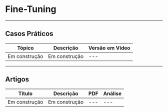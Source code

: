 # Fine-Tuning

---
## Casos Práticos

| **Tópico**       | **Descrição**      | **Versão em Vídeo** |
|------------------|-------------------|---------------------|
| Em construção   | Em construção      | ---                 |

---
## Artigos

| **Título**       | **Descrição**      | **PDF** | **Análise** |
|------------------|-------------------|---------|------------|
| Em construção   | Em construção      | ---     | ---        |
